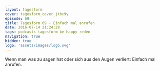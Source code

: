 ```yaml
---
layout: tagesform
cover: tagesform_cover_jtbc9y
episode: 69
title: Tagesform 69 - Einfach mal anrufen
date: 2016-07-14 21:24:28
tags: podcasts tagesform be-happy reden
navigation: true
hidden: true
logo: 'assets/images/logo.svg'
---
```


Wenn man was zu sagen hat oder sich aus den Augen verliert:
Einfach mal anrufen.
